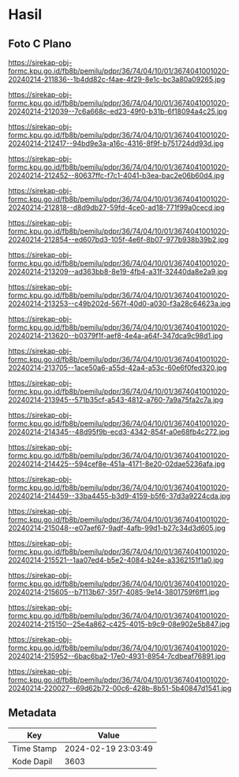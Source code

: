 # Hasil

## Foto C Plano

https://sirekap-obj-formc.kpu.go.id/fb8b/pemilu/pdpr/36/74/04/10/01/3674041001020-20240214-211836--1b4dd82c-f4ae-4f29-8e1c-bc3a80a09265.jpg

https://sirekap-obj-formc.kpu.go.id/fb8b/pemilu/pdpr/36/74/04/10/01/3674041001020-20240214-212039--7c6a668c-ed23-49f0-b31b-6f18094a4c25.jpg

https://sirekap-obj-formc.kpu.go.id/fb8b/pemilu/pdpr/36/74/04/10/01/3674041001020-20240214-212417--94bd9e3a-a16c-4316-8f9f-b751724dd93d.jpg

https://sirekap-obj-formc.kpu.go.id/fb8b/pemilu/pdpr/36/74/04/10/01/3674041001020-20240214-212452--80637ffc-f7c1-4041-b3ea-bac2e06b60d4.jpg

https://sirekap-obj-formc.kpu.go.id/fb8b/pemilu/pdpr/36/74/04/10/01/3674041001020-20240214-212818--d8d9db27-59fd-4ce0-ad18-771f99a0cecd.jpg

https://sirekap-obj-formc.kpu.go.id/fb8b/pemilu/pdpr/36/74/04/10/01/3674041001020-20240214-212854--ed607bd3-105f-4e6f-8b07-977b938b39b2.jpg

https://sirekap-obj-formc.kpu.go.id/fb8b/pemilu/pdpr/36/74/04/10/01/3674041001020-20240214-213209--ad363bb8-8e19-4fb4-a31f-32440da8e2a9.jpg

https://sirekap-obj-formc.kpu.go.id/fb8b/pemilu/pdpr/36/74/04/10/01/3674041001020-20240214-213253--c49b202d-567f-40d0-a030-f3a28c64623a.jpg

https://sirekap-obj-formc.kpu.go.id/fb8b/pemilu/pdpr/36/74/04/10/01/3674041001020-20240214-213620--b0379f1f-aef8-4e4a-a64f-347dca9c98d1.jpg

https://sirekap-obj-formc.kpu.go.id/fb8b/pemilu/pdpr/36/74/04/10/01/3674041001020-20240214-213705--1ace50a6-a55d-42a4-a53c-60e6f0fed320.jpg

https://sirekap-obj-formc.kpu.go.id/fb8b/pemilu/pdpr/36/74/04/10/01/3674041001020-20240214-213945--571b35cf-a543-4812-a760-7a9a75fa2c7a.jpg

https://sirekap-obj-formc.kpu.go.id/fb8b/pemilu/pdpr/36/74/04/10/01/3674041001020-20240214-214345--48d95f9b-ecd3-4342-854f-a0e68fb4c272.jpg

https://sirekap-obj-formc.kpu.go.id/fb8b/pemilu/pdpr/36/74/04/10/01/3674041001020-20240214-214425--594cef8e-451a-4171-8e20-02dae5236afa.jpg

https://sirekap-obj-formc.kpu.go.id/fb8b/pemilu/pdpr/36/74/04/10/01/3674041001020-20240214-214459--33ba4455-b3d9-4159-b5f6-37d3a9224cda.jpg

https://sirekap-obj-formc.kpu.go.id/fb8b/pemilu/pdpr/36/74/04/10/01/3674041001020-20240214-215048--e07aef67-9adf-4afb-99d1-b27c34d3d605.jpg

https://sirekap-obj-formc.kpu.go.id/fb8b/pemilu/pdpr/36/74/04/10/01/3674041001020-20240214-215521--1aa07ed4-b5e2-4084-b24e-a3362151f1a0.jpg

https://sirekap-obj-formc.kpu.go.id/fb8b/pemilu/pdpr/36/74/04/10/01/3674041001020-20240214-215605--b7113b67-35f7-4085-9e14-3801759f6ff1.jpg

https://sirekap-obj-formc.kpu.go.id/fb8b/pemilu/pdpr/36/74/04/10/01/3674041001020-20240214-215150--25e4a862-c425-4015-b9c9-08e902e5b847.jpg

https://sirekap-obj-formc.kpu.go.id/fb8b/pemilu/pdpr/36/74/04/10/01/3674041001020-20240214-215952--6bac6ba2-17e0-4931-8954-7cdbeaf76891.jpg

https://sirekap-obj-formc.kpu.go.id/fb8b/pemilu/pdpr/36/74/04/10/01/3674041001020-20240214-220027--69d62b72-00c6-428b-8b51-5b40847d1541.jpg


## Metadata

| Key        | Value               |
| ---------- | ------------------- |
| Time Stamp | 2024-02-19 23:03:49 |
| Kode Dapil | 3603                |



